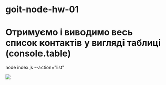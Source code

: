 # goit-node-hw-01

# Отримуємо і виводимо весь список контактів у вигляді таблиці (console.table)

node index.js --action="list"

![](https://monosnap.com/file/ownBlYStThYZvltVseZJkFRBVZezsB)
